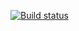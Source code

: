 [![Build status](https://ci.appveyor.com/api/projects/status/9aqs2uafqnoip2qn?svg=true)](https://ci.appveyor.com/project/OksanaBandanet/patterns1)
